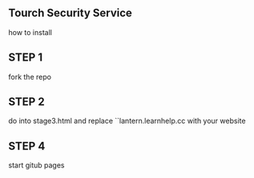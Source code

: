 ## Tourch Security Service
how to install 
## STEP 1
fork the repo
## STEP 2
do into stage3.html and replace ``lantern.learnhelp.cc with your website
## STEP 4
start gitub pages
